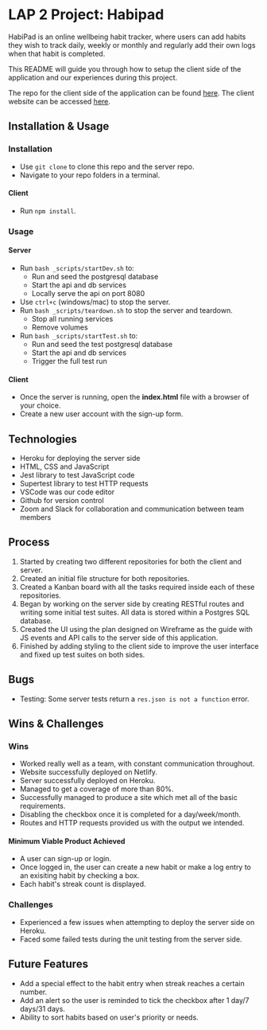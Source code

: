 # LAP 2 Project: Habipad

HabiPad is an online wellbeing habit tracker, where users can add habits they wish to track daily, weekly or monthly and regularly add their own logs when that habit is completed.

This README will guide you through how to setup the client side of the application and our experiences during this project.

The repo for the client side of the application can be found [here](https://github.com/Forum-123/Lap-2-Project-Client). The client website can be accessed [here](https://wellbeing-habit-tracker-client.netlify.app/).

## Installation & Usage

### Installation
- Use `git clone` to clone this repo and the server repo.
- Navigate to your repo folders in a terminal.

#### Client
- Run `npm install`.

### Usage

#### Server
- Run `bash _scripts/startDev.sh` to:
    * Run and seed the postgresql database
    * Start the api and db services
    * Locally serve the api on port 8080
- Use `ctrl+c` (windows/mac) to stop the server.
- Run `bash _scripts/teardown.sh` to stop the server and teardown.
    * Stop all running services
    * Remove volumes
- Run `bash _scripts/startTest.sh` to:
    * Run and seed the test postgresql database
    * Start the api and db services
    * Trigger the full test run

#### Client
- Once the server is running, open the **index.html** file with a browser of your choice.
- Create a new user account with the sign-up form.

## Technologies

* Heroku for deploying the server side
* HTML, CSS and JavaScript
* Jest library to test JavaScript code
* Supertest library to test HTTP requests
* VSCode was our code editor
* Github for version control
* Zoom and Slack for collaboration and communication between team members

## Process

1. Started by creating two different repositories for both the client and server.
2. Created an initial file structure for both repositories.
3. Created a Kanban board with all the tasks required inside each of these repositories.
4. Began by working on the server side by creating RESTful routes and writing some initial test suites. All data is stored within a Postgres SQL database. 
5. Created the UI using the plan designed on Wireframe as the guide with JS events and API calls to the server side of this application.
6. Finished by adding styling to the client side to improve the user interface and fixed up test suites on both sides.

## Bugs

- Testing: Some server tests return a `res.json is not a function` error.

## Wins & Challenges

### Wins

* Worked really well as a team, with constant communication throughout.
* Website successfully deployed on Netlify.
* Server successfully deployed on Heroku.
* Managed to get a coverage of more than 80%.
* Successfully managed to produce a site which met all of the basic requirements.
* Disabling the checkbox once it is completed for a day/week/month.
* Routes and HTTP requests provided us with the output we intended.

#### Minimum Viable Product Achieved

- A user can sign-up or login.
- Once logged in, the user can create a new habit or make a log entry to an exisiting habit by checking a box.
- Each habit's streak count is displayed.

### Challenges

* Experienced a few issues when attempting to deploy the server side on Heroku.
* Faced some failed tests during the unit testing from the server side.

## Future Features

* Add a special effect to the habit entry when streak reaches a certain number.
* Add an alert so the user is reminded to tick the checkbox after 1 day/7 days/31 days.
* Ability to sort habits based on user's priority or needs.

